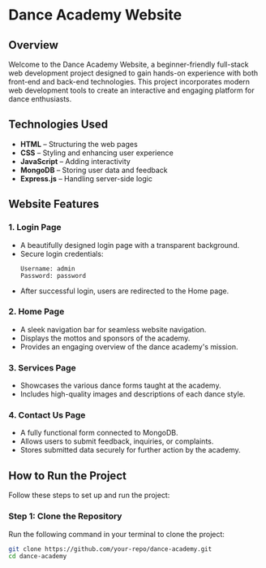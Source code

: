 # Dance Academy Website

## Overview

Welcome to the Dance Academy Website, a beginner-friendly full-stack web development project designed to gain hands-on experience with both front-end and back-end technologies. This project incorporates modern web development tools to create an interactive and engaging platform for dance enthusiasts.

## Technologies Used

- **HTML** – Structuring the web pages  
- **CSS** – Styling and enhancing user experience  
- **JavaScript** – Adding interactivity  
- **MongoDB** – Storing user data and feedback  
- **Express.js** – Handling server-side logic  

## Website Features

### 1. Login Page

- A beautifully designed login page with a transparent background.  
- Secure login credentials:  
  ```plaintext
  Username: admin
  Password: password
- After successful login, users are redirected to the Home page.

### 2. Home Page

- A sleek navigation bar for seamless website navigation.  
- Displays the mottos and sponsors of the academy.  
- Provides an engaging overview of the dance academy's mission.  

### 3. Services Page

- Showcases the various dance forms taught at the academy.  
- Includes high-quality images and descriptions of each dance style.  

### 4. Contact Us Page

- A fully functional form connected to MongoDB.  
- Allows users to submit feedback, inquiries, or complaints.  
- Stores submitted data securely for further action by the academy.  

## How to Run the Project

Follow these steps to set up and run the project:

### Step 1: Clone the Repository
Run the following command in your terminal to clone the project:
```sh
git clone https://github.com/your-repo/dance-academy.git
cd dance-academy
